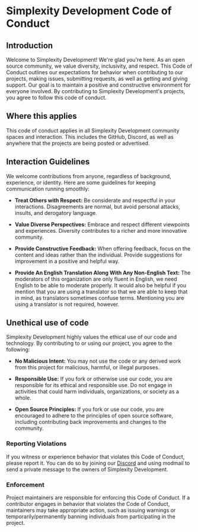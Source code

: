 # Simplexity Development Code of Conduct

## Introduction

Welcome to Simplexity Development! We're glad you're here. As an open source community, we value diversity, inclusivity, and respect. This Code of Conduct outlines our expectations for behavior when contributing to our projects, making issues, submitting requests, as well as getting and giving support. Our goal is to maintain a positive and constructive environment for everyone involved. By contributing to Simplexity Development's projects, you agree to follow this code of conduct.

## Where this applies

This code of conduct applies in all Simplexity Development community spaces and interaction. This includes the GitHub, Discord, as well as anywhere that the projects are being posted or advertised.

## Interaction Guidelines

We welcome contributions from anyone, regardless of background, experience, or identity. Here are some guidelines for keeping communication running smoothly:

- **Treat Others with Respect:** Be considerate and respectful in your interactions. Disagreements are normal, but avoid personal attacks, insults, and derogatory language.

- **Value Diverse Perspectives:** Embrace and respect different viewpoints and experiences. Diversity contributes to a richer and more innovative community. 

- **Provide Constructive Feedback:** When offering feedback, focus on the content and ideas rather than the individual. Provide suggestions for improvement in a positive and helpful way.

- **Provide An English Translation Along With Any Non-English Text:** The moderators of this organization are only fluent in English, we need English to be able to moderate properly. It would also be helpful if you mention that you are using a translator so that we are able to keep that in mind, as translators sometimes confuse terms. Mentioning you are using a translator is not required, however.


## Unethical use of code

Simplexity Development highly values the ethical use of our code and technology. By contributing to or using our project, you agree to the following:

- **No Malicious Intent:** You may not use the code or any derived work from this project for malicious, harmful, or illegal purposes.

- **Responsible Use:** If you fork or otherwise use our code, you are responsible for its ethical and responsible use. Do not engage in activities that could harm individuals, organizations, or society as a whole.

- **Open Source Principles:** If you fork or use our code, you are encouraged to adhere to the principles of open source software, including contributing back improvements and changes to the community.

### Reporting Violations

If you witness or experience behavior that violates this Code of Conduct, please report it. You can do so by joining our [Discord](https://discord.gg/qe3YQrbegA) and using modmail to send a private message to the owners of Simplexity Development.

### Enforcement

Project maintainers are responsible for enforcing this Code of Conduct. If a contributor engages in behavior that violates the Code of Conduct, maintainers may take appropriate action, such as issuing warnings or temporarily/permanently banning individuals from participating in the project.
